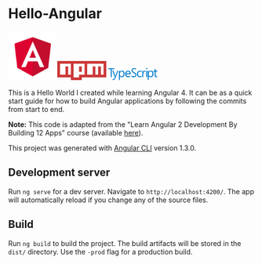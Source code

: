 # Hello-Angular

<img src="docs/images/angular.png" width="100px"/><img src="docs/images/Npm-logo.svg.png" width="100px"/> <img src="docs/images/TypeScript-svg.svg" width="100px"/>

This is a Hello World I created while learning Angular 4. It can be as a quick start guide for how to build Angular applications by following the commits from start to end.

**Note:** This code is adapted from the "Learn Angular 2 Development By Building 12 Apps" course (available [here](https://www.udemy.com/learn-angular-2-development-by-building-10-apps/)). 



This project was generated with [Angular CLI](https://github.com/angular/angular-cli) version 1.3.0.

## Development server

Run `ng serve` for a dev server. Navigate to `http://localhost:4200/`. The app will automatically reload if you change any of the source files.

## Build

Run `ng build` to build the project. The build artifacts will be stored in the `dist/` directory. Use the `-prod` flag for a production build.


